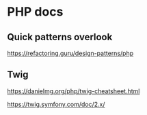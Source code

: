 # PHP docs

## Quick patterns overlook
https://refactoring.guru/design-patterns/php

## Twig
https://danielmg.org/php/twig-cheatsheet.html

https://twig.symfony.com/doc/2.x/